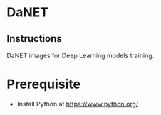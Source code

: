 # DaNET
## Instructions
DaNET images for Deep Learning models training.

# Prerequisite
+ Install Python at https://www.python.org/
